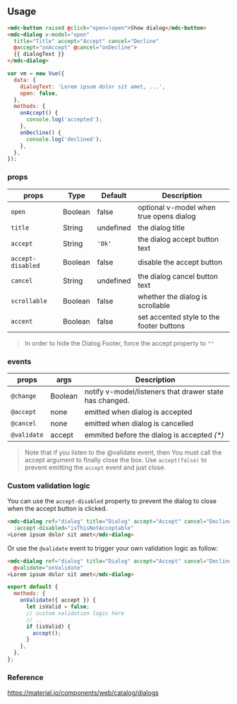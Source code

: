 ## Usage

```html
<mdc-button raised @click="open=!open">Show dialog</mdc-button>
<mdc-dialog v-model="open"
  title="Title" accept="Accept" cancel="Decline"
  @accept="onAccept" @cancel="onDecline">
  {{ dialogText }}
</mdc-dialog>
```

```javascript
var vm = new Vue({
  data: {
    dialogText: 'Lorem ipsum dolor sit amet, ...',
    open: false,
  },
  methods: {
    onAccept() {
      console.log('accepted');
    },
    onDecline() {
      console.log('declined');
    },
  },
});
```

### props

| props             | Type    | Default    | Description                              |
| ----------------- | ------- | ---------- | ---------------------------------------- |
| `open`            | Boolean | false      | optional v-model when true opens dialog  |
| `title`           | String  | undefined  | the dialog title                         |
| `accept`          | String  | `'Ok'`     | the dialog accept button text            |
| `accept-disabled` | Boolean | false      | disable the accept button                |
| `cancel`          | String  | undefined  | the dialog cancel button text            |
| `scrollable`      | Boolean | false      | whether the dialog is scrollable         |
| `accent`          | Boolean | false      | set accented style to the footer buttons |

> In order to hide the Dialog Footer, force the accept property to `""`  

### events

| props       | args    | Description                                             |
| ----------- | ------- | ------------------------------------------------------- |
| `@change`   | Boolean | notify v-model/listeners that drawer state has changed. |
| `@accept`   | none    | emitted when dialog is accepted                         |
| `@cancel`   | none    | emitted when dialog is cancelled                        |
| `@validate` | accept  | emmited before the dialog is accepted _(\*)_            |

> Note that if you listen to the @validate event, then You must call
> the accept argument to finally close the box. Use `accept(false)` to
> prevent emitting the `accept` event and just close.

### Custom validation logic

You can use the `accept-disabled` property to prevent the dialog to close
when the accept button is clicked.

```html
<mdc-dialog ref="dialog" title="Dialog" accept="Accept" cancel="Decline"
  :accept-disabled="isThisNotAcceptable"
>Lorem ipsum dolor sit amet</mdc-dialog>
```

Or use the `@validate` event to trigger your own validation logic as follow:

```html
<mdc-dialog ref="dialog" title="Dialog" accept="Accept" cancel="Decline"
  @validate="onValidate"
>Lorem ipsum dolor sit amet</mdc-dialog>
```

```javascript
export default {
  methods: {
    onValidate({ accept }) {
      let isValid = false;
      // custom validation logic here
      // ..
      if (isValid) {
        accept();
      }
    },
  },
};
```

### Reference

<https://material.io/components/web/catalog/dialogs>
